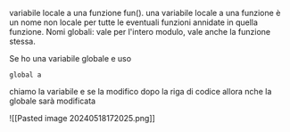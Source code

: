 variabile locale a una funzione fun().
	una variabile locale a una funzione è un nome non locale per tutte le eventuali funzioni annidate in quella funzione.
Nomi globali: vale per l'intero modulo, vale anche la funzione stessa.

Se ho una variabile globale e uso

	global a

chiamo la variabile e se la modifico dopo la riga di codice allora nche la globale sarà modificata

![[Pasted image 20240518172025.png]]